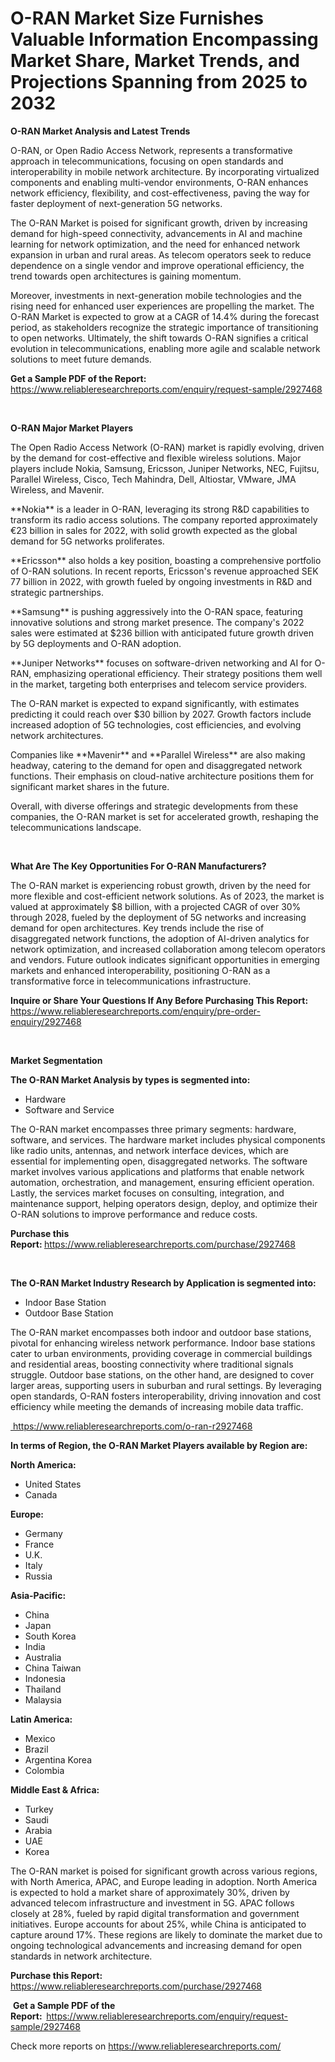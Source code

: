 <p><h1>O-RAN Market Size Furnishes Valuable Information Encompassing Market Share, Market Trends, and Projections Spanning from 2025 to 2032</h1></p><p><strong>O-RAN Market Analysis and Latest Trends</strong></p>
<p><p>O-RAN, or Open Radio Access Network, represents a transformative approach in telecommunications, focusing on open standards and interoperability in mobile network architecture. By incorporating virtualized components and enabling multi-vendor environments, O-RAN enhances network efficiency, flexibility, and cost-effectiveness, paving the way for faster deployment of next-generation 5G networks.</p><p>The O-RAN Market is poised for significant growth, driven by increasing demand for high-speed connectivity, advancements in AI and machine learning for network optimization, and the need for enhanced network expansion in urban and rural areas. As telecom operators seek to reduce dependence on a single vendor and improve operational efficiency, the trend towards open architectures is gaining momentum. </p><p>Moreover, investments in next-generation mobile technologies and the rising need for enhanced user experiences are propelling the market. The O-RAN Market is expected to grow at a CAGR of 14.4% during the forecast period, as stakeholders recognize the strategic importance of transitioning to open networks. Ultimately, the shift towards O-RAN signifies a critical evolution in telecommunications, enabling more agile and scalable network solutions to meet future demands.</p></p>
<p><strong>Get a Sample PDF of the Report:&nbsp;</strong> <a href="https://www.reliableresearchreports.com/enquiry/request-sample/2927468?utm_campaign=2728&utm_medium=2&utm_source=Github&utm_content=ia&utm_term=12032025&utm_id=o-ran">https://www.reliableresearchreports.com/enquiry/request-sample/2927468</a></p>
<p>&nbsp;</p>
<p><strong>O-RAN Major Market Players</strong></p>
<p><p>The Open Radio Access Network (O-RAN) market is rapidly evolving, driven by the demand for cost-effective and flexible wireless solutions. Major players include Nokia, Samsung, Ericsson, Juniper Networks, NEC, Fujitsu, Parallel Wireless, Cisco, Tech Mahindra, Dell, Altiostar, VMware, JMA Wireless, and Mavenir.</p><p>**Nokia** is a leader in O-RAN, leveraging its strong R&D capabilities to transform its radio access solutions. The company reported approximately €23 billion in sales for 2022, with solid growth expected as the global demand for 5G networks proliferates.</p><p>**Ericsson** also holds a key position, boasting a comprehensive portfolio of O-RAN solutions. In recent reports, Ericsson's revenue approached SEK 77 billion in 2022, with growth fueled by ongoing investments in R&D and strategic partnerships.</p><p>**Samsung** is pushing aggressively into the O-RAN space, featuring innovative solutions and strong market presence. The company's 2022 sales were estimated at $236 billion with anticipated future growth driven by 5G deployments and O-RAN adoption.</p><p>**Juniper Networks** focuses on software-driven networking and AI for O-RAN, emphasizing operational efficiency. Their strategy positions them well in the market, targeting both enterprises and telecom service providers.</p><p>The O-RAN market is expected to expand significantly, with estimates predicting it could reach over $30 billion by 2027. Growth factors include increased adoption of 5G technologies, cost efficiencies, and evolving network architectures.</p><p>Companies like **Mavenir** and **Parallel Wireless** are also making headway, catering to the demand for open and disaggregated network functions. Their emphasis on cloud-native architecture positions them for significant market shares in the future.</p><p>Overall, with diverse offerings and strategic developments from these companies, the O-RAN market is set for accelerated growth, reshaping the telecommunications landscape.</p></p>
<p>&nbsp;</p>
<p><strong>What Are The Key Opportunities For O-RAN Manufacturers?</strong></p>
<p><p>The O-RAN market is experiencing robust growth, driven by the need for more flexible and cost-efficient network solutions. As of 2023, the market is valued at approximately $8 billion, with a projected CAGR of over 30% through 2028, fueled by the deployment of 5G networks and increasing demand for open architectures. Key trends include the rise of disaggregated network functions, the adoption of AI-driven analytics for network optimization, and increased collaboration among telecom operators and vendors. Future outlook indicates significant opportunities in emerging markets and enhanced interoperability, positioning O-RAN as a transformative force in telecommunications infrastructure.</p></p>
<p><strong>Inquire or Share Your Questions If Any Before Purchasing This Report:</strong> <a href="https://www.reliableresearchreports.com/enquiry/pre-order-enquiry/2927468?utm_campaign=2728&utm_medium=2&utm_source=Github&utm_content=ia&utm_term=12032025&utm_id=o-ran">https://www.reliableresearchreports.com/enquiry/pre-order-enquiry/2927468</a></p>
<p>&nbsp;</p>
<p><strong>Market Segmentation</strong></p>
<p><strong>The O-RAN Market Analysis by types is segmented into:</strong></p>
<p><ul><li>Hardware</li><li>Software and Service</li></ul></p>
<p><p>The O-RAN market encompasses three primary segments: hardware, software, and services. The hardware market includes physical components like radio units, antennas, and network interface devices, which are essential for implementing open, disaggregated networks. The software market involves various applications and platforms that enable network automation, orchestration, and management, ensuring efficient operation. Lastly, the services market focuses on consulting, integration, and maintenance support, helping operators design, deploy, and optimize their O-RAN solutions to improve performance and reduce costs.</p></p>
<p><strong>Purchase this Report:&nbsp;</strong><a href="https://www.reliableresearchreports.com/purchase/2927468?utm_campaign=2728&utm_medium=2&utm_source=Github&utm_content=ia&utm_term=12032025&utm_id=o-ran">https://www.reliableresearchreports.com/purchase/2927468</a></p>
<p>&nbsp;</p>
<p><strong>The O-RAN Market Industry Research by Application is segmented into:</strong></p>
<p><ul><li>Indoor Base Station</li><li>Outdoor Base Station</li></ul></p>
<p><p>The O-RAN market encompasses both indoor and outdoor base stations, pivotal for enhancing wireless network performance. Indoor base stations cater to urban environments, providing coverage in commercial buildings and residential areas, boosting connectivity where traditional signals struggle. Outdoor base stations, on the other hand, are designed to cover larger areas, supporting users in suburban and rural settings. By leveraging open standards, O-RAN fosters interoperability, driving innovation and cost efficiency while meeting the demands of increasing mobile data traffic.</p></p>
<p><a href="https://www.reliableresearchreports.com/o-ran-r2927468?utm_campaign=2728&utm_medium=2&utm_source=Github&utm_content=ia&utm_term=12032025&utm_id=o-ran">&nbsp;https://www.reliableresearchreports.com/o-ran-r2927468</a></p>
<p><strong>In terms of Region, the O-RAN Market Players available by Region are:</strong></p>
<p>
    <p> <strong> North America: </strong>
        <ul>
            <li>United States</li>
            <li>Canada</li>
        </ul>
        </p> 
    <p> <strong> Europe: </strong>
        <ul>
            <li>Germany</li>
            <li>France</li>
            <li>U.K.</li>
            <li>Italy</li>
            <li>Russia</li>
        </ul>
        </p> 
    <p> <strong> Asia-Pacific: </strong>
        <ul>
            <li>China</li>
            <li>Japan</li>
            <li>South Korea</li>
            <li>India</li>
            <li>Australia</li>
            <li>China Taiwan</li>
            <li>Indonesia</li>
            <li>Thailand</li>
            <li>Malaysia</li>
        </ul>
        </p> 
    <p> <strong> Latin America: </strong>
        <ul>
            <li>Mexico</li>
            <li>Brazil</li>
            <li>Argentina Korea</li>
            <li>Colombia</li>
        </ul>
        </p> 
    <p> <strong> Middle East & Africa: </strong>
        <ul>
            <li>Turkey</li>
            <li>Saudi</li>
            <li>Arabia</li>
            <li>UAE</li>
            <li>Korea</li>
        </ul>
    </p>
    </p>
<p><p>The O-RAN market is poised for significant growth across various regions, with North America, APAC, and Europe leading in adoption. North America is expected to hold a market share of approximately 30%, driven by advanced telecom infrastructure and investment in 5G. APAC follows closely at 28%, fueled by rapid digital transformation and government initiatives. Europe accounts for about 25%, while China is anticipated to capture around 17%. These regions are likely to dominate the market due to ongoing technological advancements and increasing demand for open standards in network architecture.</p></p>
<p><strong>Purchase this Report: </strong><a href="https://www.reliableresearchreports.com/purchase/2927468?utm_campaign=2728&utm_medium=2&utm_source=Github&utm_content=ia&utm_term=12032025&utm_id=o-ran">https://www.reliableresearchreports.com/purchase/2927468</a></p>
<p>&nbsp;<strong>Get a Sample PDF of the Report:&nbsp;&nbsp;</strong><a href="https://www.reliableresearchreports.com/enquiry/request-sample/2927468?utm_campaign=2728&utm_medium=2&utm_source=Github&utm_content=ia&utm_term=12032025&utm_id=o-ran">https://www.reliableresearchreports.com/enquiry/request-sample/2927468</a></p>
<p><strong></strong></p>
<p>Check more reports on <a href="https://www.reliableresearchreports.com/?utm_campaign=2728&utm_medium=2&utm_source=Github&utm_content=ia&utm_term=12032025&utm_id=o-ran">https://www.reliableresearchreports.com/</a></p>